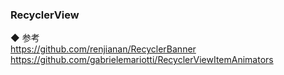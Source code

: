 ### RecyclerView

◆ 参考  
https://github.com/renjianan/RecyclerBanner  
https://github.com/gabrielemariotti/RecyclerViewItemAnimators  


